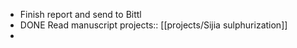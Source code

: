 - Finish report and send to Bittl
- DONE Read manuscript
  projects:: [[projects/Sijia sulphurization]]
-